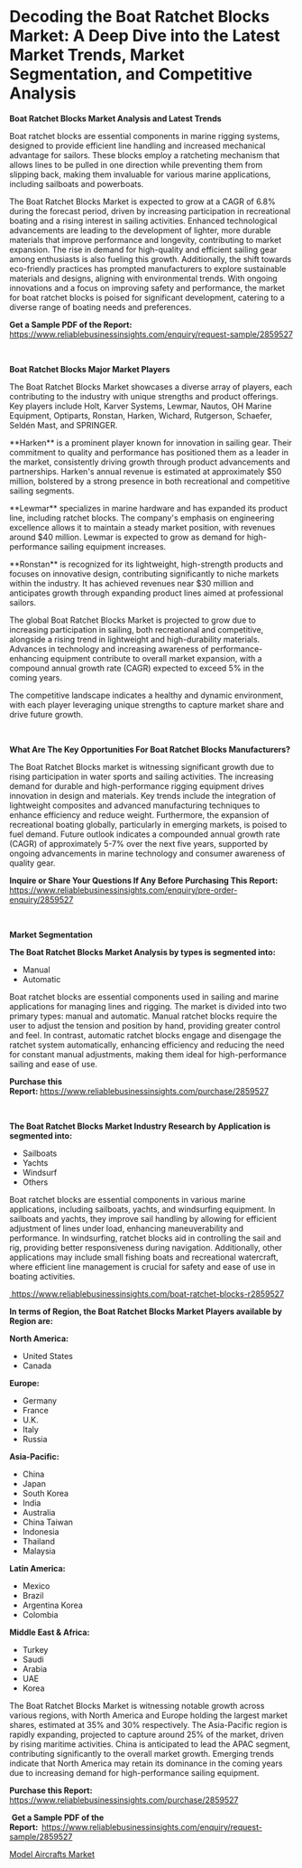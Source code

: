 <p><h1>Decoding the Boat Ratchet Blocks Market: A Deep Dive into the Latest Market Trends, Market Segmentation, and Competitive Analysis</h1></p><p><strong>Boat Ratchet Blocks Market Analysis and Latest Trends</strong></p>
<p><p>Boat ratchet blocks are essential components in marine rigging systems, designed to provide efficient line handling and increased mechanical advantage for sailors. These blocks employ a ratcheting mechanism that allows lines to be pulled in one direction while preventing them from slipping back, making them invaluable for various marine applications, including sailboats and powerboats.</p><p>The Boat Ratchet Blocks Market is expected to grow at a CAGR of 6.8% during the forecast period, driven by increasing participation in recreational boating and a rising interest in sailing activities. Enhanced technological advancements are leading to the development of lighter, more durable materials that improve performance and longevity, contributing to market expansion. The rise in demand for high-quality and efficient sailing gear among enthusiasts is also fueling this growth. Additionally, the shift towards eco-friendly practices has prompted manufacturers to explore sustainable materials and designs, aligning with environmental trends. With ongoing innovations and a focus on improving safety and performance, the market for boat ratchet blocks is poised for significant development, catering to a diverse range of boating needs and preferences.</p></p>
<p><strong>Get a Sample PDF of the Report:&nbsp;</strong> <a href="https://www.reliablebusinessinsights.com/enquiry/request-sample/2859527?utm_campaign=3206&utm_medium=2&utm_source=Github&utm_content=ia&utm_term=12032025&utm_id=boat-ratchet-blocks">https://www.reliablebusinessinsights.com/enquiry/request-sample/2859527</a></p>
<p>&nbsp;</p>
<p><strong>Boat Ratchet Blocks Major Market Players</strong></p>
<p><p>The Boat Ratchet Blocks Market showcases a diverse array of players, each contributing to the industry with unique strengths and product offerings. Key players include Holt, Karver Systems, Lewmar, Nautos, OH Marine Equipment, Optiparts, Ronstan, Harken, Wichard, Rutgerson, Schaefer, Seldén Mast, and SPRINGER. </p><p>**Harken** is a prominent player known for innovation in sailing gear. Their commitment to quality and performance has positioned them as a leader in the market, consistently driving growth through product advancements and partnerships. Harken's annual revenue is estimated at approximately $50 million, bolstered by a strong presence in both recreational and competitive sailing segments.</p><p>**Lewmar** specializes in marine hardware and has expanded its product line, including ratchet blocks. The company's emphasis on engineering excellence allows it to maintain a steady market position, with revenues around $40 million. Lewmar is expected to grow as demand for high-performance sailing equipment increases.</p><p>**Ronstan** is recognized for its lightweight, high-strength products and focuses on innovative design, contributing significantly to niche markets within the industry. It has achieved revenues near $30 million and anticipates growth through expanding product lines aimed at professional sailors.</p><p>The global Boat Ratchet Blocks Market is projected to grow due to increasing participation in sailing, both recreational and competitive, alongside a rising trend in lightweight and high-durability materials. Advances in technology and increasing awareness of performance-enhancing equipment contribute to overall market expansion, with a compound annual growth rate (CAGR) expected to exceed 5% in the coming years.</p><p>The competitive landscape indicates a healthy and dynamic environment, with each player leveraging unique strengths to capture market share and drive future growth.</p></p>
<p>&nbsp;</p>
<p><strong>What Are The Key Opportunities For Boat Ratchet Blocks Manufacturers?</strong></p>
<p><p>The Boat Ratchet Blocks market is witnessing significant growth due to rising participation in water sports and sailing activities. The increasing demand for durable and high-performance rigging equipment drives innovation in design and materials. Key trends include the integration of lightweight composites and advanced manufacturing techniques to enhance efficiency and reduce weight. Furthermore, the expansion of recreational boating globally, particularly in emerging markets, is poised to fuel demand. Future outlook indicates a compounded annual growth rate (CAGR) of approximately 5-7% over the next five years, supported by ongoing advancements in marine technology and consumer awareness of quality gear.</p></p>
<p><strong>Inquire or Share Your Questions If Any Before Purchasing This Report:</strong> <a href="https://www.reliablebusinessinsights.com/enquiry/pre-order-enquiry/2859527?utm_campaign=3206&utm_medium=2&utm_source=Github&utm_content=ia&utm_term=12032025&utm_id=boat-ratchet-blocks">https://www.reliablebusinessinsights.com/enquiry/pre-order-enquiry/2859527</a></p>
<p>&nbsp;</p>
<p><strong>Market Segmentation</strong></p>
<p><strong>The Boat Ratchet Blocks Market Analysis by types is segmented into:</strong></p>
<p><ul><li>Manual</li><li>Automatic</li></ul></p>
<p><p>Boat ratchet blocks are essential components used in sailing and marine applications for managing lines and rigging. The market is divided into two primary types: manual and automatic. Manual ratchet blocks require the user to adjust the tension and position by hand, providing greater control and feel. In contrast, automatic ratchet blocks engage and disengage the ratchet system automatically, enhancing efficiency and reducing the need for constant manual adjustments, making them ideal for high-performance sailing and ease of use.</p></p>
<p><strong>Purchase this Report:&nbsp;</strong><a href="https://www.reliablebusinessinsights.com/purchase/2859527?utm_campaign=3206&utm_medium=2&utm_source=Github&utm_content=ia&utm_term=12032025&utm_id=boat-ratchet-blocks">https://www.reliablebusinessinsights.com/purchase/2859527</a></p>
<p>&nbsp;</p>
<p><strong>The Boat Ratchet Blocks Market Industry Research by Application is segmented into:</strong></p>
<p><ul><li>Sailboats</li><li>Yachts</li><li>Windsurf</li><li>Others</li></ul></p>
<p><p>Boat ratchet blocks are essential components in various marine applications, including sailboats, yachts, and windsurfing equipment. In sailboats and yachts, they improve sail handling by allowing for efficient adjustment of lines under load, enhancing maneuverability and performance. In windsurfing, ratchet blocks aid in controlling the sail and rig, providing better responsiveness during navigation. Additionally, other applications may include small fishing boats and recreational watercraft, where efficient line management is crucial for safety and ease of use in boating activities.</p></p>
<p><a href="https://www.reliablebusinessinsights.com/boat-ratchet-blocks-r2859527?utm_campaign=3206&utm_medium=2&utm_source=Github&utm_content=ia&utm_term=12032025&utm_id=boat-ratchet-blocks">&nbsp;https://www.reliablebusinessinsights.com/boat-ratchet-blocks-r2859527</a></p>
<p><strong>In terms of Region, the Boat Ratchet Blocks Market Players available by Region are:</strong></p>
<p>
    <p> <strong> North America: </strong>
        <ul>
            <li>United States</li>
            <li>Canada</li>
        </ul>
        </p> 
    <p> <strong> Europe: </strong>
        <ul>
            <li>Germany</li>
            <li>France</li>
            <li>U.K.</li>
            <li>Italy</li>
            <li>Russia</li>
        </ul>
        </p> 
    <p> <strong> Asia-Pacific: </strong>
        <ul>
            <li>China</li>
            <li>Japan</li>
            <li>South Korea</li>
            <li>India</li>
            <li>Australia</li>
            <li>China Taiwan</li>
            <li>Indonesia</li>
            <li>Thailand</li>
            <li>Malaysia</li>
        </ul>
        </p> 
    <p> <strong> Latin America: </strong>
        <ul>
            <li>Mexico</li>
            <li>Brazil</li>
            <li>Argentina Korea</li>
            <li>Colombia</li>
        </ul>
        </p> 
    <p> <strong> Middle East & Africa: </strong>
        <ul>
            <li>Turkey</li>
            <li>Saudi</li>
            <li>Arabia</li>
            <li>UAE</li>
            <li>Korea</li>
        </ul>
    </p>
    </p>
<p><p>The Boat Ratchet Blocks Market is witnessing notable growth across various regions, with North America and Europe holding the largest market shares, estimated at 35% and 30% respectively. The Asia-Pacific region is rapidly expanding, projected to capture around 25% of the market, driven by rising maritime activities. China is anticipated to lead the APAC segment, contributing significantly to the overall market growth. Emerging trends indicate that North America may retain its dominance in the coming years due to increasing demand for high-performance sailing equipment.</p></p>
<p><strong>Purchase this Report: </strong><a href="https://www.reliablebusinessinsights.com/purchase/2859527?utm_campaign=3206&utm_medium=2&utm_source=Github&utm_content=ia&utm_term=12032025&utm_id=boat-ratchet-blocks">https://www.reliablebusinessinsights.com/purchase/2859527</a></p>
<p>&nbsp;<strong>Get a Sample PDF of the Report:&nbsp;&nbsp;</strong><a href="https://www.reliablebusinessinsights.com/enquiry/request-sample/2859527?utm_campaign=3206&utm_medium=2&utm_source=Github&utm_content=ia&utm_term=12032025&utm_id=boat-ratchet-blocks">https://www.reliablebusinessinsights.com/enquiry/request-sample/2859527</a></p>
<p><strong></strong></p>
<p><p><a href="https://github.com/ugurgyuri/Market-Research-Report-List-1/blob/main/model-aircrafts-market.md?utm_campaign=3206&utm_medium=2&utm_source=Github&utm_content=ia&utm_term=12032025&utm_id=boat-ratchet-blocks">Model Aircrafts Market</a></p></p>